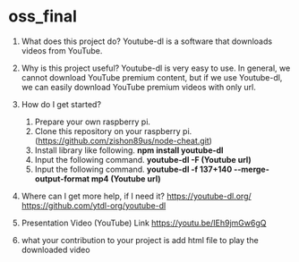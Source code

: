 # oss_final

1. What does this project do? 
   Youtube-dl is a software that downloads videos from YouTube.

2. Why is this project useful? 
   Youtube-dl is very easy to use. 
   In general, we cannot download YouTube premium content, but if we use Youtube-dl, we can easily download YouTube premium videos with only url.
   
3. How do I get started?
   1) Prepare your own raspberry pi. 
   2) Clone this repository on your raspberry pi.
      (https://github.com/zishon89us/node-cheat.git)
   3) Install library like following.
      **npm install youtube-dl**
   4) Input the following command. 
      **youtube-dl -F (Youtube url)**
   5) Input the following command.
      **youtube-dl -f 137+140 --merge-output-format mp4 (Youtube url)**
      
4. Where can I get more help, if I need it? 
   https://youtube-dl.org/
   https://github.com/ytdl-org/youtube-dl
   
5. Presentation Video (YouTube) Link
   https://youtu.be/IEh9jmGw6gQ
   
6. what your contribution to your project is
   add html file to play the downloaded video
